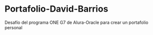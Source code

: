 # Portafolio-David-Barrios
Desafío del programa ONE G7 de Alura-Oracle para crear un portafolio personal
